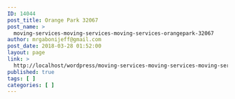 ```yaml
---
ID: 14044
post_title: Orange Park 32067
post_name: >
  moving-services-moving-services-moving-services-orangepark-32067
author: mrgabonijeff@gmail.com
post_date: 2018-03-28 01:52:00
layout: page
link: >
  http://localhost/wordpress/moving-services-moving-services-moving-services-orangepark-32067/
published: true
tags: [ ]
categories: [ ]
---
```

